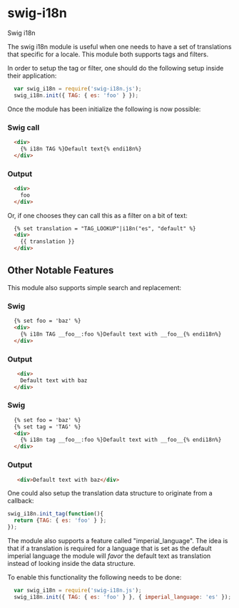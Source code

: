 swig-i18n
=========

Swig i18n

The swig i18n module is useful when one needs to have a set of translations that 
specific for a locale. This module both supports tags and filters. 

In order to setup the tag or filter, one should do the following setup inside
their application:

```javascript
  var swig_i18n = require('swig-i18n.js');
  swig_i18n.init({ TAG: { es: 'foo' } });
```

Once the  module has been initialize the following is now possible:

### Swig call
```html
  <div>
    {% i18n TAG %}Default text{% endi18n%}
  </div>
```

### Output
```html
  <div>
    foo
  </div>
```

Or, if one chooses they can call this as a filter on a bit of text:

```html
  {% set translation = "TAG_LOOKUP"|i18n("es", "default" %}
  <div>
    {{ translation }}
  </div>
```  

## Other Notable Features

This module also supports simple search and replacement:

### Swig

```html
  {% set foo = 'baz' %}
  <div>
    {% i18n TAG __foo__:foo %}Default text with __foo__{% endi18n%}
  </div>
```

### Output
```html
   <div>
    Default text with baz
  </div>
```

### Swig
```html
  {% set foo = 'baz' %}
  {% set tag = 'TAG' %}
  <div>
    {% i18n tag __foo__:foo %}Default text with __foo__{% endi18n%}
  </div>
```

### Output
```html
   <div>Default text with baz</div>
```

One could also setup the translation data structure to originate from a callback:

```javascript
swig_i18n.init_tag(function(){ 
  return {TAG: { es: 'foo' } };
});
```

The module also supports a feature called "imperial_language". The idea is that if
a translation is required for a language that is set as the default imperial language
the module will *favor* the default text as translation instead of looking inside the data
structure.

To enable this functionality the following needs to be done:

```javascript
  var swig_i18n = require('swig-i18n.js');
  swig_i18n.init({ TAG: { es: 'foo' } }, { imperial_language: 'es' });
```

